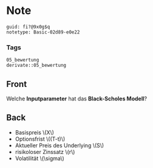 # Note
```
guid: fi?@9x0g$q
notetype: Basic-02d89-e0e22
```

### Tags
```
05_bewertung
derivate::05_bewertung
```

## Front
Welche <b>Inputparameter</b> hat das <b>Black-Scholes Modell</b>?

## Back
<ul>
  <li>Basispreis \(X\)
  <li>Optionsfrist \((T-t)\)
  <li>Aktueller Preis des Underlying \(S\)
  <li>risikoloser Zinssatz \(r\)
  <li>Volatilität \(\sigma\)
</ul>
